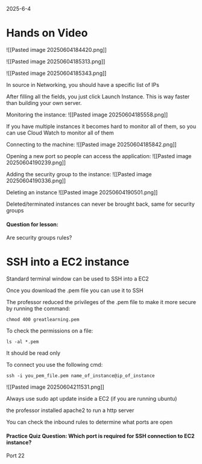 2025-6-4
# Hands on Video

![[Pasted image 20250604184420.png]]

![[Pasted image 20250604185313.png]]

![[Pasted image 20250604185343.png]]


In source in Networking, you should have a specific list of IPs 

After filling all the fields, you just click Launch Instance. This is way faster than building your own server.

Monitoring the instance:
![[Pasted image 20250604185558.png]]

If you have multiple instances it becomes hard to monitor all of them, so you can use Cloud Watch to monitor all of them

Connecting to the machine:
![[Pasted image 20250604185842.png]]

Opening a new port so people can access the application:
![[Pasted image 20250604190239.png]]

Adding the security group to the instance:
![[Pasted image 20250604190336.png]]

Deleting an instance
![[Pasted image 20250604190501.png]]

Deleted/terminated instances can never be brought back, same for security groups 

#### Question for lesson:
Are security groups rules?

# SSH into a EC2 instance
Standard terminal window can be used to SSH into a EC2 

Once you download the .pem file you can use it to SSH 

The professor reduced the privileges of the .pem file to make it more secure by running the command:

```shell
chmod 400 greatlearning.pem
```

To check the permissions on a file:

```shell
ls -al *.pem
```

It should be read only

To connect you use the following cmd:
```shell
ssh -i you_pem_file.pem name_of_instance@ip_of_instance
```

![[Pasted image 20250604211531.png]]

Always use sudo apt update inside a EC2 (if you are running ubuntu)

the professor installed apache2 to run a http server 

You can check the inbound rules to determine what ports are open



#### Practice Quiz Question: Which port is required for SSH connection to EC2 instance?
Port 22


